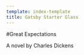 ```yaml
---
template: index-template
title: Gatsby Starter Glass
---
```

\#Great Expectations

A novel by Charles Dickens
